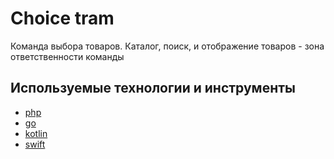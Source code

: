 # Choice tram

Команда выбора товаров. Каталог, поиск, и отображение товаров - зона ответственности команды 


## Используемые технологии и инструменты

* [php](tech/php.md)
* [go](tech/go.md)
* [kotlin](tech/kotlin.md)
* [swift](tech/swift.md)